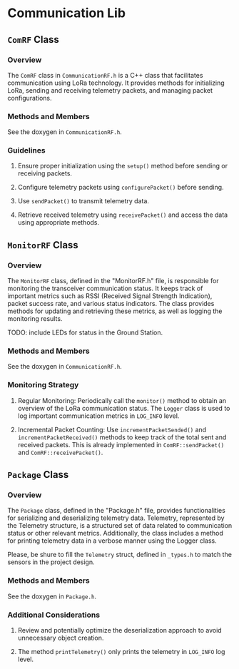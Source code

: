 # Communication Lib

## `ComRF` Class
### Overview
The `ComRF` class in `CommunicationRF.h` is a C++ class that facilitates communication using LoRa technology. It provides methods for initializing LoRa, sending and receiving telemetry packets, and managing packet configurations.

### Methods and Members
See the doxygen in `CommunicationRF.h`.

### Guidelines
1. Ensure proper initialization using the `setup()` method before sending or receiving packets.

2. Configure telemetry packets using `configurePacket()` before sending.

3. Use `sendPacket()` to transmit telemetry data.

4. Retrieve received telemetry using `receivePacket()` and access the data using appropriate methods.


## `MonitorRF` Class
### Overview 
The `MonitorRF` class, defined in the "MonitorRF.h" file, is responsible for monitoring the transceiver communication status. It keeps track of important metrics such as RSSI (Received Signal Strength Indication), packet success rate, and various status indicators. The class provides methods for updating and retrieving these metrics, as well as logging the monitoring results.

TODO: include LEDs for status in the Ground Station.

### Methods and Members
See the doxygen in `CommunicationRF.h`.

### Monitoring Strategy
1. Regular Monitoring: Periodically call the `monitor()` method to obtain an overview of the LoRa communication status. The `Logger` class is used to log important communication metrics in `LOG_INFO` level.

2. Incremental Packet Counting: Use `incrementPacketSended()` and `incrementPacketReceived()` methods to keep track of the total sent and received packets. This is already implemented in `ComRF::sendPacket()` and `ComRF::receivePacket()`.


## `Package` Class
### Overview
The `Package` class, defined in the "Package.h" file, provides functionalities for serializing and deserializing telemetry data. Telemetry, represented by the Telemetry structure, is a structured set of data related to communication status or other relevant metrics. Additionally, the class includes a method for printing telemetry data in a verbose manner using the Logger class.

Please, be shure to fill the `Telemetry` struct, defined in `_types.h` to match the sensors in the project design.

### Methods and Members
See the doxygen in `Package.h`.

### Additional Considerations
1. Review and potentially optimize the deserialization approach to avoid unnecessary object creation.

2. The method `printTelemetry()` only prints the telemetry in `LOG_INFO` log level.



